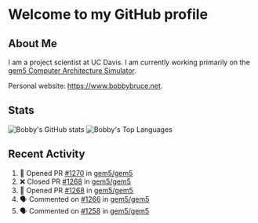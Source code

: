 # Welcome to my GitHub profile

## About Me

I am a project scientist at UC Davis. I am currently working primarily on the [gem5 Computer Architecture Simulator](https://github.com/gem5).

Personal website: <https://www.bobbybruce.net>.

## Stats

![Bobby's GitHub stats](https://github-readme-stats.vercel.app/api?username=bobbyrbruce&show_icons=true&theme=responsive&include_all_commits=true&count_private=true&show=reviews&disable_animations=true)
![Bobby's Top Languages ](https://github-readme-stats.vercel.app/api/top-langs/?username=bobbyrbruce&layout=compact&theme=responsive&count_private=true&langs_count=10&disable_animations=true)

## Recent Activity

<!--START_SECTION:activity-->
1. 💪 Opened PR [#1270](https://github.com/gem5/gem5/pull/1270) in [gem5/gem5](https://github.com/gem5/gem5)
2. ❌ Closed PR [#1268](https://github.com/gem5/gem5/pull/1268) in [gem5/gem5](https://github.com/gem5/gem5)
3. 💪 Opened PR [#1268](https://github.com/gem5/gem5/pull/1268) in [gem5/gem5](https://github.com/gem5/gem5)
4. 🗣 Commented on [#1266](https://github.com/gem5/gem5/pull/1266#issuecomment-2180394481) in [gem5/gem5](https://github.com/gem5/gem5)
5. 🗣 Commented on [#1258](https://github.com/gem5/gem5/pull/1258#issuecomment-2180029237) in [gem5/gem5](https://github.com/gem5/gem5)
<!--END_SECTION:activity-->
